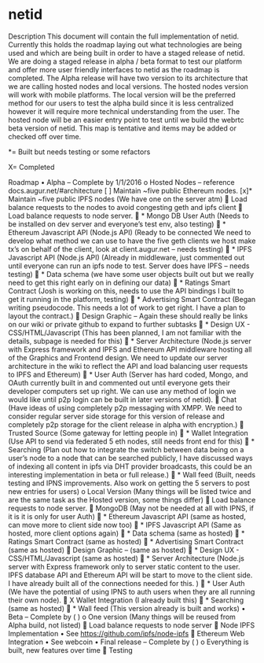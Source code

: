 # netid
Description
  This document will contain the full implementation of netid. Currently this holds the roadmap laying out what technologies are being used and which are being built in order to have a staged release of netid. 
We are doing a staged release in alpha / beta format to test our platform and offer more user friendly interfaces to netid as the roadmap is completed. The Alpha release will have two version to its architecture that we are calling hosted nodes and local versions.  The hosted nodes version will work with mobile platforms.  The local version will be the preferred method for our users to test the alpha build since it is less centralized however it will require more technical understanding from the user. The hosted node will be an easier entry point to test until we build the webrtc beta version of netid. This map is tentative and items may be added or checked off over time. 

*= Built but needs testing or some refactors

X= Completed

Roadmap
•	Alpha – Complete by 1/1/2016
  o	Hosted Nodes – reference docs.augur.net/#architecture
    [ ] Maintain ~five public Ethereum nodes.
    [x]* Maintain ~five public IPFS nodes (We have one on the server atm)
	Load balance requests to the nodes to avoid congesting geth and ipfs client
	Load balance requests to node server.
	* Mongo DB User Auth (Needs to be installed on dev server and everyone’s test env, also testing)
	* Ethereum Javascript API (Node.js API) (Ready to be connected We need to develop what method we can use to have the five geth clients we host make tx’s on behalf of the client, look at client.augur.net – needs testing)
	* IPFS Javascript API (Node.js API) (Already in middleware, just commented out until everyone can run an ipfs node to test. Server does have IPFS – needs testing)
	* Data schema (we have some user objects built out but we really need to get this right early on in defining our data)
	* Ratings Smart Contract (Josh is working on this, needs to use the API bindings I built to get it running in the platform, testing)
	* Advertising Smart Contract (Began writing pseudocode. This needs a lot of work to get right.  I have a plan to layout the contract.)
	Design Graphic – Again these should really be links on our wiki or private github to expand to further subtasks
	* Design UX - CSS/HTML/Javascript (This has been planned, I am not familiar with the details, subpage is needed for this)
	* Server Architecture (Node.js server with Express framework and IPFS and Ethereum API middleware hosting all of the Graphics and Frontend design. We need to update our server architecture in the wiki to reflect the API and load balancing user requests to IPFS and Ethereum)
	* User Auth (Server has hard coded, Mongo, and OAuth currently built in and commented out until everyone gets their developer computers set up right. We can use any method of login we would like until p2p login can be built in later versions of netid). 
	Chat (Have ideas of using completely p2p messaging with XMPP. We need to consider regular server side storage for this version of release and completely p2p storage for the client release in alpha with encryption.)
	Trusted Source (Some gateway for letting people in)
	* Wallet Integration (Use API to send via federated 5 eth nodes, still needs front end for this)
	* Searching (Plan out how to integrate the switch between data being on a user’s node to a node that can be searched publicly, I have discussed ways of indexing all content in ipfs via DHT provider broadcasts, this could be an interesting implementation in beta or full release.)
	* Wall feed (Built, needs testing and IPNS improvements. Also work on getting the 5 servers to post new entries for users)
o	Local Version (Many things will be listed twice and are the same task as the Hosted version, some things differ)
	Load balance requests to node server.
	MongoDB (May not be needed at all with IPNS, if it is it is only for user Auth)
	* Ethereum Javascript API (same as hosted, can move more to client side now too)
	* IPFS Javascript API (Same as hosted, more client options again)
	* Data schema (same as hosted)
	* Ratings Smart Contract (same as hosted)
	* Advertising Smart Contract (same as hosted)
	Design Graphic – (same as hosted)
	* Design UX - CSS/HTML/Javascript (same as hosted)
	* Server Architecture (Node.js server with Express framework only to server static content to the user. IPFS database API and Ethereum API will be start to move to the client side. I have already built all of the connections needed for this. )
	* User Auth (We have the potential of using IPNS to auth users when they are all running their own node). 
	X Wallet Integration (I already built this)
	* Searching (same as hosted)
	* Wall feed (This version already is built and works)
•	Beta – Complete by ( )
o	One version (Many things will be reused from Alpha build, not listed)
	Load balance requests to node server
	Node IPFS Implementation
•	See https://github.com/ipfs/node-ipfs
	Ethereum Web Integration
•	See webcoin
•	Final release – Complete by ( )
o	Everything is built, new features over time
	Testing



